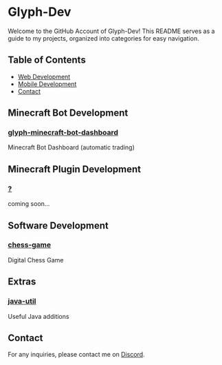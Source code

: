 # Glyph-Dev

Welcome to the GitHub Account of Glyph-Dev! This README serves as a guide to my projects, organized into categories for easy navigation.

## Table of Contents

- [Web Development](#web-development)
- [Mobile Development](#mobile-development)
- [Contact](#contact)


## Minecraft Bot Development

### [glyph-minecraft-bot-dashboard](https://github.com/Glyph-Dev/glyph-minecraft-bot-dashboard)
Minecraft Bot Dashboard (automatic trading)


## Minecraft Plugin Development

### [?](coming-soon)
coming soon...


## Software Development

### [chess-game](https://github.com/Glyph-Dev/chess-game)
Digital Chess Game


## Extras

### [java-util](https://github.com/Glyph-Dev/java-util)
Useful Java additions


## Contact

For any inquiries, please contact me on [Discord](https://discordapp.com/users/512330341805981702/).
